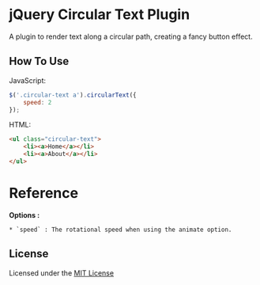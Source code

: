 jQuery Circular Text Plugin
===========================

A plugin to render text along a circular path, creating a fancy button effect.

## How To Use

JavaScript:
```js
$('.circular-text a').circularText({
    speed: 2
});
```

HTML:
```html
<ul class="circular-text">
    <li><a>Home</a></li>
    <li><a>About</a></li>
</ul>
```

# Reference
**Options :**

    * `speed` : The rotational speed when using the animate option.

## License

Licensed under the [MIT License](http://opensource.org/licenses/MIT)
